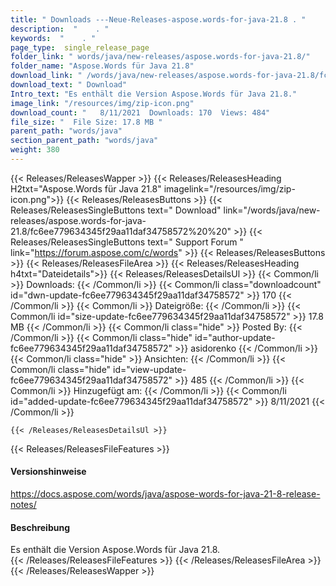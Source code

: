 ```yaml
---
title: " Downloads ---Neue-Releases-aspose.words-for-java-21.8 . "
description:  "    . " 
keywords:  "    . " 
page_type:  single_release_page
folder_link: " words/java/new-releases/aspose.words-for-java-21.8/"
folder_name: "Aspose.Words für Java 21.8"
download_link: " /words/java/new-releases/aspose.words-for-java-21.8/fc6ee779634345f29aa11daf34758572"
download_text: " Download"
Intro_text: "Es enthält die Version Aspose.Words für Java 21.8."
image_link: "/resources/img/zip-icon.png"
download_count: "   8/11/2021  Downloads: 170  Views: 484"
file_size: "  File Size: 17.8 MB "
parent_path: "words/java"
section_parent_path: "words/java"
weight: 380
---
```


{{< Releases/ReleasesWapper >}}
  {{< Releases/ReleasesHeading H2txt="Aspose.Words für Java 21.8" imagelink="/resources/img/zip-icon.png">}}
  {{< Releases/ReleasesButtons >}}
    {{< Releases/ReleasesSingleButtons text=" Download" link="/words/java/new-releases/aspose.words-for-java-21.8/fc6ee779634345f29aa11daf34758572%20%20" >}}
    {{< Releases/ReleasesSingleButtons text=" Support Forum " link="https://forum.aspose.com/c/words" >}}
  {{< Releases/ReleasesButtons >}}
  {{< Releases/ReleasesFileArea >}}
    {{< Releases/ReleasesHeading h4txt="Dateidetails">}}
    {{< Releases/ReleasesDetailsUl >}}
            {{< Common/li >}} Downloads: {{< /Common/li >}}
      {{< Common/li class="downloadcount" id="dwn-update-fc6ee779634345f29aa11daf34758572" >}} 170 {{< /Common/li >}}
      {{< Common/li >}} Dateigröße: {{< /Common/li >}}
      {{< Common/li id="size-update-fc6ee779634345f29aa11daf34758572" >}} 17.8 MB {{< /Common/li >}} 
      {{< Common/li  class="hide" >}} Posted By: {{< /Common/li >}} 
      {{< Common/li class="hide" id="author-update-fc6ee779634345f29aa11daf34758572" >}} asidorenko {{< /Common/li >}}
      {{< Common/li class="hide" >}} Ansichten: {{< /Common/li >}}
      {{< Common/li class="hide" id="view-update-fc6ee779634345f29aa11daf34758572" >}} 485 {{< /Common/li >}}
      {{< Common/li >}} Hinzugefügt am: {{< /Common/li >}}
      {{< Common/li id="added-update-fc6ee779634345f29aa11daf34758572" >}} 8/11/2021 {{< /Common/li >}} 

    {{< /Releases/ReleasesDetailsUl >}}

  {{< Releases/ReleasesFileFeatures >}}
      <h4>Versionshinweise</h4><div> <a href="https://docs.aspose.com/words/java/aspose-words-for-java-21-8-release-notes/">https://docs.aspose.com/words/java/aspose-words-for-java-21-8-release-notes/</a></div><h4> Beschreibung</h4><div class="HTMLDescription"> Es enthält die Version Aspose.Words für Java 21.8.</div>
  {{< /Releases/ReleasesFileFeatures >}}
 {{< /Releases/ReleasesFileArea >}}
{{< /Releases/ReleasesWapper >}}



